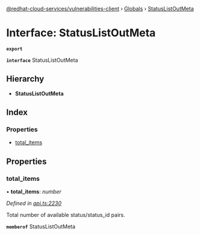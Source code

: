 [@redhat-cloud-services/vulnerabilities-client](../README.md) › [Globals](../globals.md) › [StatusListOutMeta](statuslistoutmeta.md)

# Interface: StatusListOutMeta

**`export`** 

**`interface`** StatusListOutMeta

## Hierarchy

* **StatusListOutMeta**

## Index

### Properties

* [total_items](statuslistoutmeta.md#total_items)

## Properties

###  total_items

• **total_items**: *number*

*Defined in [api.ts:2230](https://github.com/RedHatInsights/javascript-clients/blob/master/packages/vulnerabilities/api.ts#L2230)*

Total number of available status/status_id pairs.

**`memberof`** StatusListOutMeta
